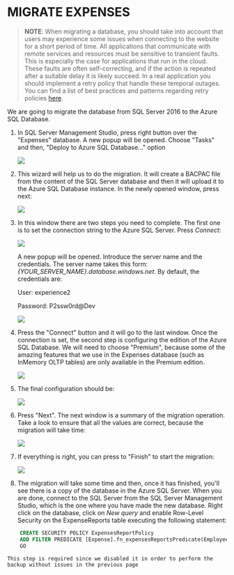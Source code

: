 <page title="Migrate Expenses"/>

MIGRATE EXPENSES
====

> **NOTE**: When migrating a database, you should take into account that users may experience some issues when connecting to the website for a short period of time. All applications that communicate with remote services and resources must be sensitive to transient faults. This is especially the case for applications that run in the cloud. These faults are often self-correcting, and if the action is repeated after a suitable delay it is likely succeed. In a real application you should implement a retry policy that handle these temporal outages. You can find a list of best practices and patterns regarding retry policies [here](https://azure.microsoft.com/en-us/documentation/articles/best-practices-retry-service-specific/).

We are going to migrate the database from SQL Server 2016 to the Azure SQL Database.

1. In SQL Server Management Studio, press right button over the "Expenses" database. A new popup will be opened. Choose "Tasks" and then, "Deploy to Azure SQL Database..." option

    ![](img/2.1.png)

2. This wizard will help us to do the migration. It will create a BACPAC file from the content of the SQL Server database and then it will upload it to the Azure SQL Database instance. In the newly opened window, press next:

    ![](img/2.2.png)

3. In this window there are two steps you need to complete. The first one is to set the connection string to the Azure SQL Server. Press *Connect*:

    ![](img/2.3.png)

    A new popup will be opened. Introduce the server name and the credentials. The server name takes this form: *{YOUR_SERVER_NAME}.database.windows.net*. By default, the credentials are:

    User: experience2

    Password: P2ssw0rd@Dev

    ![](img/2.4.png)

4. Press the "Connect" button and it will go to the last window. Once the connection is set, the second step is configuring the edition of the Azure SQL Database. We will need to choose "Premium", because some of the amazing features that we use in the Expenses database (such as InMemory OLTP tables) are only available in the Premium edition.

    ![](img/2.5.png)

5. The final configuration should be:

    ![](img/2.6.png)

6. Press "Next". The next window is a summary of the migration operation. Take a look to ensure that all the values are correct, because the migration will take time:

    ![](img/2.7.png)

7. If everything is right, you can press to "Finish" to start the migration:

    ![](img/2.8.png)

8. The migration will take some time and then, once it has finished, you'll see there is a copy of the database in the Azure SQL Server. When you are done, connect to the SQL Server <inject key="sqlazureservername" /> from the SQL Server Management Studio, which is the one where you have made the new database. Right click on the database, click on *New query* and enable Row-Level Security on the ExpenseReports table executing the following statement:

```sql
    CREATE SECURITY POLICY ExpensesReportPolicy
    ADD FILTER PREDICATE [Expense].fn_expensesReportsPredicate(EmployeeId) ON [Expense].[ExpenseReport]
    GO
```

    This step is required since we disabled it in order to perform the backup without issues in the previous page